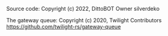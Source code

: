 Source code:  Copyright (c) 2022, DittoBOT Owner silverdeko

The gateway queue: Copyright (c) 2020, Twilight Contributors
https://github.com/twilight-rs/gateway-queue

